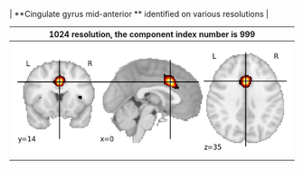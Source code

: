 


| **Cingulate gyrus mid-anterior ** identified on various resolutions |

| 1024 resolution, the component index number is 999|  
|:---:|  
| ![Component 1024](../1024/final/999.jpg "From component 1024: Cingulate gyrus mid-anterior ") |